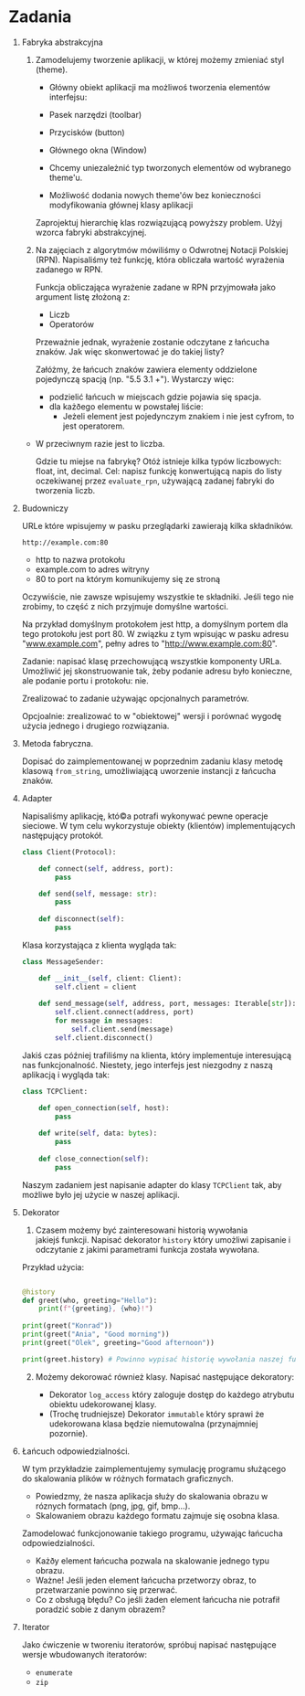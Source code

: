 # Zadania
1. Fabryka abstrakcyjna

   1. Zamodelujemy tworzenie aplikacji, w której możemy zmieniać styl (theme).

      - Główny obiekt aplikacji ma możliwoś tworzenia elementów interfejsu:
      - Pasek narzędzi (toolbar)
      - Przycisków (button)
      - Głównego okna (Window)

      - Chcemy uniezależnić typ tworzonych elementów od wybranego theme'u.
      - Możliwość dodania nowych theme'ów bez konieczności modyfikowania głównej klasy aplikacji

      Zaprojektuj hierarchię klas rozwiązującą powyższy problem. Użyj wzorca fabryki abstrakcyjnej.

   2. Na zajęciach z algorytmów mówiliśmy o Odwrotnej Notacji Polskiej (RPN). Napisaliśmy też funkcję,
      która obliczała wartość wyrażenia zadanego w RPN.

      Funkcja obliczająca wyrażenie zadane w RPN przyjmowała jako argument listę złożoną z:
      - Liczb
      - Operatorów

      Przeważnie jednak, wyrażenie zostanie odczytane z łańcucha znaków. Jak więc skonwertować je
      do takiej listy?

      Załóżmy, że łańcuch znaków zawiera elementy oddzielone pojedynczą spacją (np. "5.5 3.1 +").
      Wystarczy więc:

      - podzielić łańcuch w miejscach gdzie pojawia się spacja.
      - dla każðego elementu w powstałej liście:
        - Jeżeli element jest pojedynczym znakiem i nie jest cyfrom, to jest operatorem.
	- W przeciwnym razie jest to liczba.

      Gdzie tu miejse na fabrykę? Otóż istnieje kilka typów liczbowych: float, int, decimal.
      Cel: napisz funkcję konwertującą napis do listy oczekiwanej przez `evaluate_rpn`, używającą
      zadanej fabryki do tworzenia liczb.

2. Budowniczy

   URLe które wpisujemy w pasku przeglądarki zawierają kilka składników.

   ```text
   http://example.com:80
   ```
   - http to nazwa protokołu
   - example.com to adres witryny
   - 80 to port na którym komunikujemy się ze stroną

   Oczywiście, nie zawsze wpisujemy wszystkie te składniki. Jeśli tego nie zrobimy, to część z nich
   przyjmuje domyślne wartości.

   Na przykład domyślnym protokołem jest http, a domyślnym portem dla tego protokołu jest port 80.
   W związku z tym wpisując w pasku adresu "www.example.com", pełny adres to "http://www.example.com:80".

   Zadanie: napisać klasę przechowującą wszystkie komponenty URLa. Umożliwić jej skonstruowanie
   tak, żeby podanie adresu było konieczne, ale podanie portu i protokołu: nie.

   Zrealizować to zadanie używając opcjonalnych parametrów.

   Opcjoalnie: zrealizować to w "obiektowej" wersji i porównać wygodę użycia jednego i drugiego rozwiązania.
3. Metoda fabryczna.

   Dopisać do zaimplementowanej w poprzednim zadaniu klasy metodę klasową `from_string`, umożliwiającą uworzenie instancji z łańcucha znaków.
   
3. Adapter

   Napisaliśmy aplikację, któ©a potrafi wykonywać pewne operacje sieciowe.
   W tym celu wykorzystuje obiekty (klientów) implementujących następujący protokół.

   ```python
   class Client(Protocol):

       def connect(self, address, port):
           pass

       def send(self, message: str):
           pass
	     
       def disconnect(self):
           pass

   ```

   Klasa korzystająca z klienta wygląda tak:

   ```python
   class MessageSender:

       def __init__(self, client: Client):
           self.client = client
           
       def send_message(self, address, port, messages: Iterable[str]):
           self.client.connect(address, port)
           for message in messages:
               self.client.send(message)
           self.client.disconnect()
    ```
    
    Jakiś czas później trafiliśmy na klienta, który implementuje interesującą nas funkcjonalność. Niestety, jego interfejs jest niezgodny z naszą aplikacją i wygląda tak:
    
    ```python
    class TCPClient:
 
        def open_connection(self, host):
            pass
            
        def write(self, data: bytes):
            pass
            
        def close_connection(self):
            pass
    ```
    Naszym zadaniem jest napisanie adapter do klasy `TCPClient` tak, aby możliwe było jej użycie w naszej aplikacji.
    
4. Dekorator

   1. Czasem możemy być zainteresowani historią wywołania jakiejś funkcji. Napisać dekorator `history` który umożliwi zapisanie i odczytanie z jakimi parametrami funkcja została wywołana.
   
     Przykład użycia:
     
     ```python
     
     @history
     def greet(who, greeting="Hello"):
         print(f"{greeting}, {who}!")
         
     print(greet("Konrad"))
     print(greet("Ania", "Good morning"))
     print(greet("Olek", greeting="Good afternoon"))
     
     print(greet.history) # Powinno wypisać historię wywołania naszej funkcji.
     ```
   2. Możemy dekorować również klasy. Napisać następujące dekoratory:
   
      - Dekorator `log_access` który zaloguje dostęp do każdego atrybutu obiektu udekorowanej klasy.
      - (Trochę trudniejsze) Dekorator `immutable` który sprawi że udekorowana klasa będzie niemutowalna (przynajmniej pozornie).
      
5. Łańcuch odpowiedzialności.

   W tym przykładzie zaimplementujemy symulację programu służącego do skalowania plików w różnych formatach graficznych.
   
   - Powiedzmy, że nasza aplikacja służy do skalowania obrazu w róznych formatach (png, jpg, gif, bmp...).
   - Skalowaniem obrazu każdego formatu zajmuje się osobna klasa.
   
   Zamodelować funkcjonowanie takiego programu, używając łańcucha odpowiedzialności.
   - Każðy element łańcucha pozwala na skalowanie jednego typu obrazu.
   - Ważne! Jeśli jeden element łańcucha przetworzy obraz, to przetwarzanie powinno się przerwać.
   - Co z obsługą błędu? Co jeśli żaden element łańcucha nie potrafił poradzić sobie z danym obrazem?
   
6. Iterator

   Jako ćwiczenie w tworeniu iteratorów, spróbuj napisać następujące wersje wbudowanych iteratorów:
   
   - `enumerate`
   - `zip`
